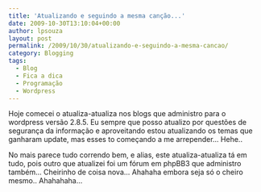 ```yaml
---
title: 'Atualizando e seguindo a mesma canção...'
date: 2009-10-30T13:10:04+00:00
author: lpsouza
layout: post
permalink: /2009/10/30/atualizando-e-seguindo-a-mesma-cancao/
category: Blogging
tags:
  - Blog
  - Fica a dica
  - Programação
  - Wordpress
---
```

Hoje comecei o atualiza-atualiza nos blogs que administro para o wordpress versão 2.8.5. Eu sempre que posso atualizo por questões de segurança da informação e aproveitando estou atualizando os temas que ganharam update, mas esses to começando a me arrepender... Hehe..

No mais parece tudo correndo bem, e alias, este atualiza-atualiza tá em tudo, pois outro que atualizei foi um fórum em phpBB3 que administro também... Cheirinho de coisa nova... Ahahaha embora seja só o cheiro mesmo.. Ahahahaha...
